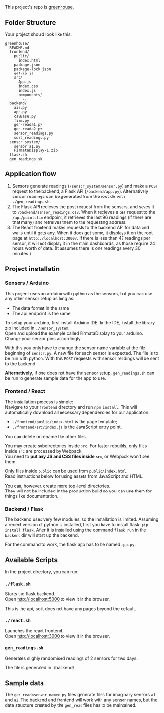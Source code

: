 This project's repo is [greenhouse](https://github.com/danrayu/greenhouse).

## Folder Structure

Your project should look like this:

```
greenhouse/
  README.md
  frontend/
    public/
      index.html
    package.json
    package-lock.json
    get-ip.js
    src/
      App.js
      index.css
      index.js
      components/
        ...
  backend/
    air.py
    app.py
    csvBase.py
    firm.py
    gen-reada1.py
    gen-reada2.py
    sensor_readings.py
    sort_readings.py
  sensor_system/
    sensor_a1.py
    FirmataDisplay-1.zip
  flask.sh
  gen_readings.sh
```

## Application flow

1. Sensors generate readings (`/sensor_system/sensor.py`) and make a `POST` request to the backend, a Flask API (`/backend/app.py`). Alternatively sensor readings can be generated from the root dir with `./gen_readings.sh`.
2. The Flask API recieves the post request from the sensors, and saves it to `/backend/sensor_readings.csv`. When it recieves a `GET` request to the `/api/pointclim` endpoint, it retrieves the last 96 readings (if there are that many) and retreives them to the requesting address. 
3. The React frontend makes requests to the backend API for data and waits until it gets any. When it does get some, it displays it on the root page at `http://localhost:3000/`. If there is less than 47 readings per sensor, it will not display it in the main dashboards, as those require 24 hours worth of data. (It assumes there is one readings every 30 minutes.)

## Project installatin

### Sensors / Arduino

This project uses an arduino with python as the sensors, but you can use any other sensor setup as long as:
* The data format in the same
* The api endpoint is the same

To setup your arduino, first install Arduino IDE. In the IDE, install the library zip included in `./sensor_system`. <br>Open and upload the example called FirmataDisplay to your arduino. Change your sensor pins accordingly.

With this you only have to change the sensor name variable at the file beginning of `sensor.py`. A new file for each sensor is expected. The file is to be run with python. With this `POST` requests with sensor readings will be sent to the backend.

<b>Alternatively</b>, if one does not have the sensor setup, `gen_readings.sh` can be run to generate sample data for the app to use.

### Frontend / React

The installation process is simple: <br>
Navigate to your `frontend` directory and run `npm install`. This will automatically download all necessary dependencies for our application.

* `./frontend/public/index.html` is the page template;
* `./frontend/src/index.js` is the JavaScript entry point.

You can delete or rename the other files.

You may create subdirectories inside `src`. For faster rebuilds, only files inside `src` are processed by Webpack.<br>
You need to **put any JS and CSS files inside `src`**, or Webpack won’t see them.

Only files inside `public` can be used from `public/index.html`.<br>
Read instructions below for using assets from JavaScript and HTML.

You can, however, create more top-level directories.<br>
They will not be included in the production build so you can use them for things like documentation.

### Backend / Flask

The backend uses very few modules, so the installation is limited. Assuming a recent version of python is installed, first you have to install flask: `pip install flask`. After it is installed using the command `flask run` in the `backend` dir will start up the backend.

For the command to work, the flask app has to be named `app.py`.

## Available Scripts

In the project directory, you can run:

### `./flask.sh`

Starts the flask backend.<br>
Open [http://localhost:5000](http://localhost:5000) to view it in the browser.

This is the api, so it does not have any pages beyond the default.

### `./react.sh`

Launches the react frontend.<br>
Open [http://localhost:3000](http://localhost:3000) to view it in the browser.

### `gen_readings.sh`

Generates slighly randomised readings of 2 sensors for two days.

The file is generated in ./backend/

## Sample data

The `gen_read<sensor_name>.py` files generate files for imaginary sensors `a1` and `a2`. The backend and frontend will work with any sensor names, but the data structure created by the `gen_read` files has to be maintained.

